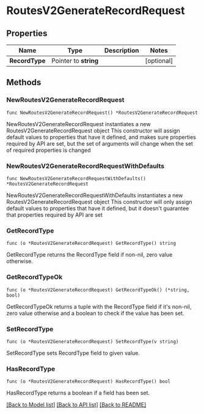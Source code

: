 # RoutesV2GenerateRecordRequest

## Properties

Name | Type | Description | Notes
------------ | ------------- | ------------- | -------------
**RecordType** | Pointer to **string** |  | [optional] 

## Methods

### NewRoutesV2GenerateRecordRequest

`func NewRoutesV2GenerateRecordRequest() *RoutesV2GenerateRecordRequest`

NewRoutesV2GenerateRecordRequest instantiates a new RoutesV2GenerateRecordRequest object
This constructor will assign default values to properties that have it defined,
and makes sure properties required by API are set, but the set of arguments
will change when the set of required properties is changed

### NewRoutesV2GenerateRecordRequestWithDefaults

`func NewRoutesV2GenerateRecordRequestWithDefaults() *RoutesV2GenerateRecordRequest`

NewRoutesV2GenerateRecordRequestWithDefaults instantiates a new RoutesV2GenerateRecordRequest object
This constructor will only assign default values to properties that have it defined,
but it doesn't guarantee that properties required by API are set

### GetRecordType

`func (o *RoutesV2GenerateRecordRequest) GetRecordType() string`

GetRecordType returns the RecordType field if non-nil, zero value otherwise.

### GetRecordTypeOk

`func (o *RoutesV2GenerateRecordRequest) GetRecordTypeOk() (*string, bool)`

GetRecordTypeOk returns a tuple with the RecordType field if it's non-nil, zero value otherwise
and a boolean to check if the value has been set.

### SetRecordType

`func (o *RoutesV2GenerateRecordRequest) SetRecordType(v string)`

SetRecordType sets RecordType field to given value.

### HasRecordType

`func (o *RoutesV2GenerateRecordRequest) HasRecordType() bool`

HasRecordType returns a boolean if a field has been set.


[[Back to Model list]](../README.md#documentation-for-models) [[Back to API list]](../README.md#documentation-for-api-endpoints) [[Back to README]](../README.md)


